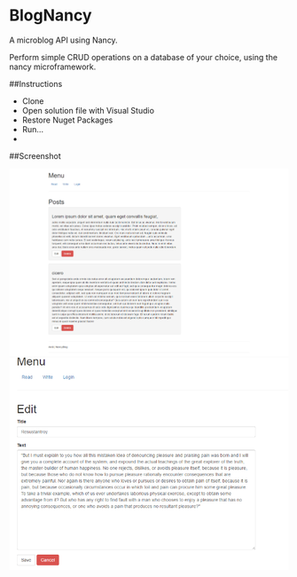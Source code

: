 # BlogNancy
A microblog API using Nancy.

Perform simple CRUD operations on a database of your choice, using the nancy microframework.

##Instructions
+ Clone
+ Open solution file with Visual Studio
+ Restore Nuget Packages
+ Run...
+ 

##Screenshot


![solarized palette](https://raw.githubusercontent.com/mandiros3/BlogNancy/master/nancyblog-early.png)
![alt text](https://raw.githubusercontent.com/mandiros3/BlogNancy/master/edit.png)

